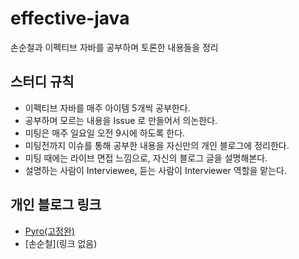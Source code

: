 # effective-java

손순철과 이펙티브 자바를 공부하며 토론한 내용들을 정리

## 스터디 규칙

- 이펙티브 자바를 매주 아이템 5개씩 공부한다.
- 공부하며 모르는 내용을 Issue 로 만들어서 의논한다.
- 미팅은 매주 일요일 오전 9시에 하도록 한다.
- 미팅전까지 이슈를 통해 공부한 내용을 자신만의 개인 블로그에 정리한다.
- 미팅 때에는 라이브 면접 느낌으로, 자신의 블로그 글을 설명해본다.
- 설명하는 사람이 Interviewee, 듣는 사람이 Interviewer 역할을 맡는다.

## 개인 블로그 링크

- [Pyro(고정완)](https://www.notion.so/Effective-Java-bcf5b240d9184907a355a33b67efdadb)
- [손순철](링크 없음)
